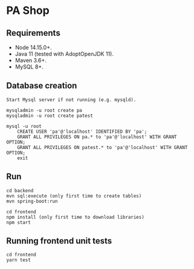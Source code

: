 # PA Shop

## Requirements

- Node 14.15.0+.
- Java 11 (tested with AdoptOpenJDK 11).
- Maven 3.6+.
- MySQL 8+.

## Database creation

```
Start Mysql server if not running (e.g. mysqld).

mysqladmin -u root create pa
mysqladmin -u root create patest

mysql -u root
    CREATE USER 'pa'@'localhost' IDENTIFIED BY 'pa';
    GRANT ALL PRIVILEGES ON pa.* to 'pa'@'localhost' WITH GRANT OPTION;
    GRANT ALL PRIVILEGES ON patest.* to 'pa'@'localhost' WITH GRANT OPTION;
    exit
```

## Run

```
cd backend
mvn sql:execute (only first time to create tables)
mvn spring-boot:run

cd frontend
npm install (only first time to download libraries)
npm start
```

## Running frontend unit tests

```
cd frontend
yarn test
```

